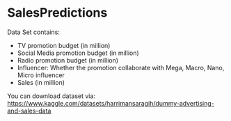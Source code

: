 # SalesPredictions
Data Set contains:

* TV promotion budget (in million)
* Social Media promotion budget (in million)
* Radio promotion budget (in million)
* Influencer: Whether the promotion collaborate with Mega, Macro, Nano, Micro influencer
* Sales (in million)


You can download dataset via:
https://www.kaggle.com/datasets/harrimansaragih/dummy-advertising-and-sales-data
